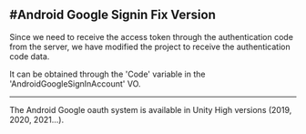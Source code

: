 #Android Google Signin Fix Version 
------

Since we need to receive the access token through the authentication code from the server, we have modified the project to receive the authentication code data.

It can be obtained through the 'Code' variable in the 'AndroidGoogleSignInAccount' VO.

------

The Android Google oauth system is available in Unity High versions (2019, 2020, 2021...).